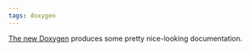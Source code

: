 ```yaml
---
tags: doxygen
---
```


[The new Doxygen](/wiki/Updating_to_Doxygen_1.6.0_on_Mac_OS_X_Leopard_10.5.8) produces some pretty nice-looking documentation.
